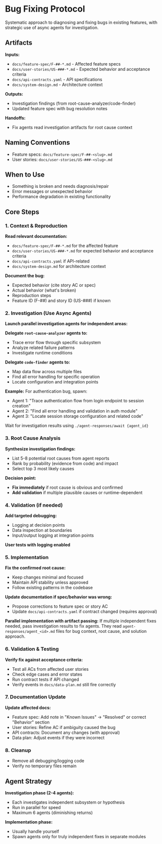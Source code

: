 # Bug Fixing Protocol

Systematic approach to diagnosing and fixing bugs in existing features, with strategic use of async agents for investigation.

## Artifacts

**Inputs:**
- `docs/feature-spec/F-##-*.md` - Affected feature specs
- `docs/user-stories/US-###-*.md` - Expected behavior and acceptance criteria
- `docs/api-contracts.yaml` - API specifications
- `docs/system-design.md` - Architecture context

**Outputs:**
- Investigation findings (from root-cause-analyzer/code-finder)
- Updated feature spec with bug resolution notes

**Handoffs:**
- Fix agents read investigation artifacts for root cause context

## Naming Conventions
- Feature specs: `docs/feature-spec/F-##-<slug>.md`
- User stories: `docs/user-stories/US-###-<slug>.md`

## When to Use
- Something is broken and needs diagnosis/repair
- Error messages or unexpected behavior
- Performance degradation in existing functionality

## Core Steps

### 1. Context & Reproduction
**Read relevant documentation:**
- `docs/feature-spec/F-##-*.md` for the affected feature
- `docs/user-stories/US-###-*.md` for expected behavior and acceptance criteria
- `docs/api-contracts.yaml` if API-related
- `docs/system-design.md` for architecture context

**Document the bug:**
- Expected behavior (cite story AC or spec)
- Actual behavior (what's broken)
- Reproduction steps
- Feature ID (F-##) and story ID (US-###) if known

### 2. Investigation (Use Async Agents)
**Launch parallel investigation agents for independent areas:**

**Delegate `root-cause-analyzer` agents to:**
- Trace error flow through specific subsystem
- Analyze related failure patterns
- Investigate runtime conditions

**Delegate `code-finder` agents to:**
- Map data flow across multiple files
- Find all error handling for specific operation
- Locate configuration and integration points

**Example:** For authentication bug, spawn:
- Agent 1: "Trace authentication flow from login endpoint to session creation"
- Agent 2: "Find all error handling and validation in auth module"
- Agent 3: "Locate session storage configuration and related code"

Wait for investigation results using `./agent-responses/await {agent_id}`

### 3. Root Cause Analysis
**Synthesize investigation findings:**
- List 5-8 potential root causes from agent reports
- Rank by probability (evidence from code) and impact
- Select top 3 most likely causes

**Decision point:**
- **Fix immediately** if root cause is obvious and confirmed
- **Add validation** if multiple plausible causes or runtime-dependent

### 4. Validation (if needed)
**Add targeted debugging:**
- Logging at decision points
- Data inspection at boundaries
- Input/output logging at integration points

**User tests with logging enabled**

### 5. Implementation
**Fix the confirmed root cause:**
- Keep changes minimal and focused
- Maintain API stability unless approved
- Follow existing patterns in the codebase

**Update documentation if spec/behavior was wrong:**
- Propose corrections to feature spec or story AC
- Update `docs/api-contracts.yaml` if contract changed (requires approval)

**Parallel implementation with artifact passing:**
If multiple independent fixes needed, pass investigation results to fix agents. They read `agent-responses/agent_<id>.md` files for bug context, root cause, and solution approach.

### 6. Validation & Testing
**Verify fix against acceptance criteria:**
- Test all ACs from affected user stories
- Check edge cases and error states
- Run contract tests if API changed
- Verify events in `docs/data-plan.md` still fire correctly

### 7. Documentation Update
**Update affected docs:**
- Feature spec: Add note in "Known Issues" → "Resolved" or correct "Behavior" section
- User stories: Refine AC if ambiguity caused the bug
- API contracts: Document any changes (with approval)
- Data plan: Adjust events if they were incorrect

### 8. Cleanup
- Remove all debugging/logging code
- Verify no temporary files remain

## Agent Strategy

**Investigation phase (2-4 agents):**
- Each investigates independent subsystem or hypothesis
- Run in parallel for speed
- Maximum 6 agents (diminishing returns)

**Implementation phase:**
- Usually handle yourself
- Spawn agents only for truly independent fixes in separate modules


